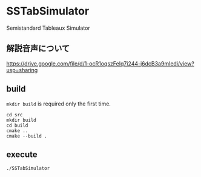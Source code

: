 # SSTabSimulator

Semistandard Tableaux Simulator

## 解説音声について

https://drive.google.com/file/d/1-ocR1oqszFeIq7i244-j6dcB3a9mIedi/view?usp=sharing

## build

`mkdir build` is required only the first time.

```
cd src
mkdir build
cd build
cmake ..
cmake --build .
```

## execute

```
./SSTabSimulator
```

